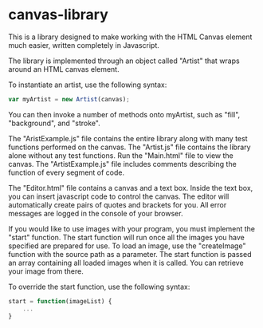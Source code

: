 # canvas-library

This is a library designed to make working with the HTML Canvas element much easier, written completely in Javascript.

The library is implemented through an object called "Artist" that wraps around an HTML canvas element.

To instantiate an artist, use the following syntax:
```javascript
var myArtist = new Artist(canvas);
```

You can then invoke a number of methods onto myArtist, such as "fill", "background", and "stroke".

The "AristExample.js" file contains the entire library along with many test functions performed on the canvas. The "Artist.js" file contains the library alone without any test functions. Run the "Main.html" file to view the canvas. The "ArtistExample.js" file includes comments describing the function of every segment of code.

The "Editor.html" file contains a canvas and a text box. Inside the text box, you can insert javascript code to control the canvas. The editor will automatically create pairs of quotes and brackets for you. All error messages are logged in the console of your browser.

If you would like to use images with your program, you must implement the "start" function. The start function will run once all the images you have specified are prepared for use. To load an image, use the "createImage" function with the source path as a parameter. The start function is passed an array containing all loaded images when it is called. You can retrieve your image from there.

To override the start function, use the following syntax:

```javascript
start = function(imageList) {
	...
}
```
